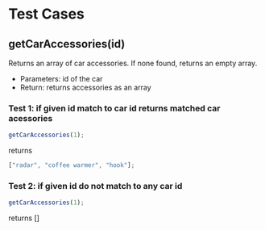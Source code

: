 # Test Cases

## **getCarAccessories(id)**

Returns an array of car accessories. If none found, returns an empty array.

- Parameters: id of the car
- Return: returns accessories as an array

### Test 1: if given id match to car id returns matched car acessories

```js
getCarAccessories(1);
```

returns

```js
["radar", "coffee warmer", "hook"];
```

### Test 2: if given id do not match to any car id

```js
getCarAccessories(1);
```

returns []
